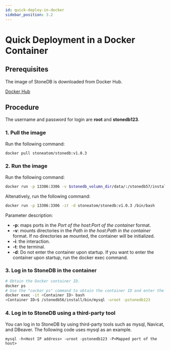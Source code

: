```yaml
---
id: quick-deploy-in-docker
sidebar_position: 3.2
---
```


# Quick Deployment in a Docker Container
## Prerequisites
The image of StoneDB is downloaded from Docker Hub.

[Docker Hub](https://hub.docker.com/r/stoneatom/stonedb)

## Procedure
The username and password for login are **root** and **stonedb123**.
### 1. Pull the image
Run the following command:
```bash
docker pull stoneatom/stonedb:v1.0.3
```
### 2. Run the image
Run the following command:
```bash
docker run -p 13306:3306 -v $stonedb_volumn_dir/data/:/stonedb57/install/data/ -it -d stoneatom/stonedb:v1.0.3 /bin/bash
```
Altenatively, run the following command:
```bash
docker run -p 13306:3306 -it -d stoneatom/stonedb:v1.0.3 /bin/bash
```
Parameter description:

- **-p**: maps ports in the _Port of the host_:_Port of the container_ format.
- **-v**: mounts directories in the _Path in the host_:_Path in the container_ format. If no directories ae mounted, the container will be initialized.
- **-i**: the interaction.
- **-t**: the terminal.
- **-d**: Do not enter the container upon startup. If you want to enter the container upon startup, run the  docker exec command.
### 3. Log in to StoneDB in the container
```bash
# Obtain the Docker container ID.
docker ps
# Use the "cocker ps" command to obtain the container ID and enter the Docker container.
docker exec -it <Container ID> bash
<Container ID>$ /stonedb56/install/bin/mysql -uroot -pstonedb123
```
### **4. Log in to StoneDB using a third-party tool**
You can log in to StoneDB by using third-party tools such as mysql, Navicat, and DBeaver. The following code uses mysql as an example.
```shell
mysql -h<Host IP address> -uroot -pstonedb123 -P<Mapped port of the host>
```